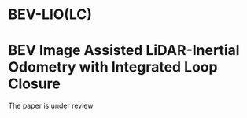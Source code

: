 # BEV-LIO(LC)
# BEV Image Assisted LiDAR-Inertial Odometry with Integrated Loop Closure

The paper is under review
